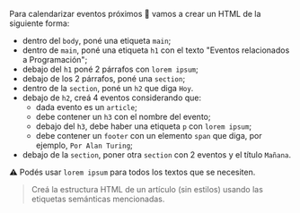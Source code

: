 Para calendarizar eventos próximos :date: vamos a crear un HTML de la siguiente forma:

- dentro del `body`, poné una etiqueta `main`;
- dentro de `main`, poné una etiqueta `h1` con el texto "Eventos relacionados a Programación";
- debajo del `h1` poné 2 párrafos con `lorem ipsum`;
- debajo de los 2 párrafos, poné una `section`;
- dentro de la `section`, poné un `h2` que diga `Hoy`.
- debajo de `h2`, creá 4 eventos considerando que:
  - dada evento es un `article`;
  - debe contener un `h3` con el nombre del evento;
  - debajo del `h3`, debe haber una etiqueta `p` con `lorem ipsum`;
  - debe contener un `footer` con un elemento `span` que diga, por ejemplo, `Por Alan Turing`;
- debajo de la `section`, poner otra `section` con 2 eventos y el título `Mañana`.


:warning: Podés usar `lorem ipsum` para todos los textos que se necesiten.

> Creá la estructura HTML de un artículo (sin estilos) usando las etiquetas semánticas mencionadas.

